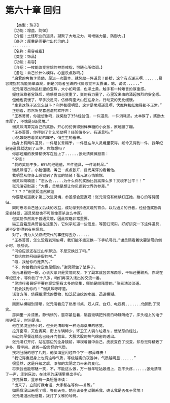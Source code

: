# 第六十章 回归
        【类型：珠子】
       【功能：增益、防御】
       【介绍：土怪职业的道具，凝聚了大地之力，可增强力量、防御力。】
       【备注：厚重是需要付出代价的。】
       ........
       【名称：易容戒指】
       【类型：饰品】
       【功能：易容】
       【介绍：一枚能改变容貌的神奇戒指，可随心所欲调。】
       【备注：自己长什么模样，心里没点数吗。】
       “魔君的角色卡奖励，是进一次副本，就奖励一件道具？卧槽，这个有点逆天啊.......易容戒指的功能简单直观，倒是沉稳者宝珠的代价感觉不太靠谱，嗯，试试......”
       张元清取出物品栏里的宝珠，大小如鸡蛋，色泽土黄，触手有一种难言的厚重感。
       握住沉稳者宝珠后，他感觉自己变重了，变的有力量了，心里没来由的涌起强烈的安全感。
       但他也变慢了，举手投足间，仿佛有座大山压在身上，行动变的无比缓慢。
       “拿着这珠子还怎么战斗？利弊都很明显，这才是常规道具啊，伏魔杵和红舞鞋都不正常。”
       正想着，忽然听见喜滋滋的欢呼声：
       “王泰哥哥，你能想象吗，我奖励了35%经验值，一件道具，一件消耗品，太丰厚了，奖励太丰厚了，不愧是S级灵境。”
       谢灵熙清算完自己的奖励，开心的仿佛得到棒棒糖的小女孩，原地蹦了蹦。
       “王泰哥哥，你得到了什么奖励啊？经验值多少，有道具吗。”
       小姑娘眨巴着灵动的眸子，俏生生的看来。
       她身上有两件道具，一件是长辈赐予，一件是在单人灵境里获得，如今又得到一件，我年纪轻轻道具就达到了三件，你敢想吗？
       你那炫耀的表情都快写在脸上了......张元清微微颔首：
       “不错！
       “我的奖励不多，65%的经验值，三件道具，一件消耗品。”
       谢灵熙懵了，小脸僵硬，嘴巴一点点张开，目光呆滞的看着他。
       我明显从你身上感觉到了仇富的情绪！张元清心情愉悦。
       谢灵熙喃喃道：“怎么会.....为什么你的奖励比我高辣么多？灵境不公平！！”
       张元清安慰道：“大概，灵境是想让你见识到世界的参差。”
       “？？？”谢灵熙泫然欲泣
       你要是知道我才第二次进灵境，参差感会更直观！张元清没有继续打压她，耐心的等待回归。
       同时思考自己通关后续的收益，成功拿到S级灵境的首杀，以后通关的行者，经验值奖励肯定会降低，道具奖励也不可能像首杀这么丰厚。
       但奖励依然高于普通灵境，因此攻略非常重要。
       猫王音箱是兵哥留在这里的，它似乎知道一些信息，等回归现实，好好研究一下这件道具，说不定能得到有用信息。
       对了，愧为人父临终交代的事还得去办......
       “王泰哥哥，怎么没看到河伯啊，我们能不能交换一下手机号码。”谢灵熙看着快要清零的倒计时，忽然说。
       “河伯应该还在过山车那边，不是交换过了吗。”
       “我给你的号码是假的啦。”
       “哦，我给你的是真的。”
       “不，你给我的肯定也是假的。”谢灵熙皱了皱鼻子。
       张元清看她一眼，心说大家只是灵境网友，下了副本就各奔东西呗，干嘛还要联系，你现在年纪还小，等你到了十八岁，咱们再深入浅出的交流一番。
       “灵境行者最好不要在现实里有太多的交集，哪怕是同阵营的。”张元清淡淡道。
       “我会找到你的！”谢灵熙哼哼道。
       话音方落，侦探推理馆的景物，如泛起波纹的水面，迅速模糊。
       ........
       画面从模糊到清晰，张元清看见了熟悉书桌、双人床、台灯、电视机.......他回到了现实。
       房间里一片漆黑，静悄悄的，窗帘紧拉着，隔音玻璃把外面的动静隔绝了，床头柜上的电子闹钟显示，时间是凌。
       他在灵境里待小时，但张元清却有一种沧海桑田的感觉。
       拉开窗帘，天色青冥，街上车辆稀少，环卫工人骑车垃圾车，慢悠悠的经过。
       街边的早餐连锁店已经开门营业，大股大股的热气绵密的透出。
       张元清打开灯，站在窗边的全身镜前，审视着镜中自己，皮肤变白了没变，却总觉得精致了许多，眉宇间，透着一股奇怪的气质。
       搜刮肚肠的想了片刻，他脑海里闪过四个字——邪异尊贵！
       “我记得袁廷身上也有这种气质，等级越高的夜游神，气质越明显......”
       很显然，这是升级之后，浓郁的太阴之力带来的变化。
       将来我也能邪魅一笑，不，不能这么做，万一被年轻姑娘缠上，岂不头疼......张元清嘿了一声，走到床边，在冰凉的床铺里摸出手机。
       按亮屏幕，显示有一条短信未读：
       “出来了，立刻打我电话，大家都在等你——关雅。”
       如果我没出来呢？嗯，等到天亮，她应该会主动联系我，确认我是否死于灵境！
       张元清退出短信箱，拨打了关雅的号码。